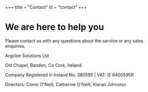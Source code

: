 +++
title = "Contact"
id = "contact"
+++

# We are here to help you

Please contact us with any questions about the service or any sales enquiries.

<p>Argolon Solutions Ltd</p>
<p>Old Chapel, Bandon, Co Cork, Ireland</p>
<p>Company Registered in Ireland No. 380595 | VAT: IE 6400595R</p>
<p></p>
<p>Directors: Conor O'Neill, Catherine O'Neill, Kieran Johnston</p>
